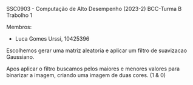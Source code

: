 SSC0903 - Computação de Alto Desempenho (2023-2) BCC-Turma B
Trabolho 1 

Membros:
- Luca Gomes Urssi, 10425396

Escolhemos gerar uma matriz aleatoria e aplicar um filtro de suavizacao Gaussiano.

Apos aplicar o filtro buscamos pelos maiores e menores valores para binarizar a imagem, criando uma imagem de duas cores. (1 & 0)

